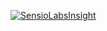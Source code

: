 [![SensioLabsInsight](https://insight.sensiolabs.com/projects/1d852a9a-e02f-46fa-ab13-d5997aff2ccb/big.png)](https://insight.sensiolabs.com/projects/1d852a9a-e02f-46fa-ab13-d5997aff2ccb)
